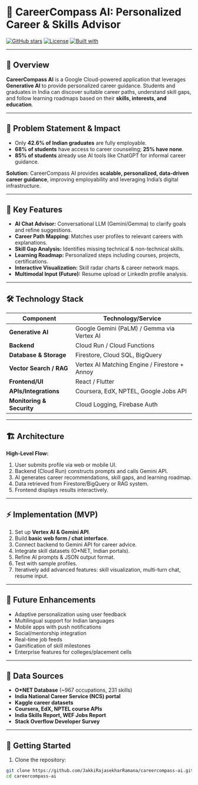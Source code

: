 # 🚀 CareerCompass AI: Personalized Career & Skills Advisor

[![GitHub stars](https://img.shields.io/github/stars/JakkiRajasekharRamana/careercompass-ai?style=social)](https://github.com/JakkiRajasekharRamana/careercompass-ai)
[![License](https://img.shields.io/badge/License-MIT-blue.svg)](LICENSE)
[![Built with](https://img.shields.io/badge/Built%20With-Google%20Cloud-4285F4.svg)](https://cloud.google.com/vertex-ai)

---

## 📖 Overview

**CareerCompass AI** is a Google Cloud-powered application that leverages **Generative AI** to provide personalized career guidance. Students and graduates in India can discover suitable career paths, understand skill gaps, and follow learning roadmaps based on their **skills, interests, and education**.

---

## 🎯 Problem Statement & Impact

- Only **42.6% of Indian graduates** are fully employable.  
- **68% of students** have access to career counseling; **25% have none**.  
- **85% of students** already use AI tools like ChatGPT for informal career guidance.  

**Solution:** CareerCompass AI provides **scalable, personalized, data-driven career guidance**, improving employability and leveraging India’s digital infrastructure.

---

## 🌟 Key Features

- **AI Chat Advisor:** Conversational LLM (Gemini/Gemma) to clarify goals and refine suggestions.  
- **Career Path Mapping:** Matches user profiles to relevant careers with explanations.  
- **Skill Gap Analysis:** Identifies missing technical & non-technical skills.  
- **Learning Roadmap:** Personalized steps including courses, projects, certifications.  
- **Interactive Visualization:** Skill radar charts & career network maps.  
- **Multimodal Input (Future):** Resume upload or LinkedIn profile analysis.

---

## 🛠 Technology Stack

| Component               | Technology/Service                              |
|-------------------------|------------------------------------------------|
| **Generative AI**       | Google Gemini (PaLM) / Gemma via Vertex AI    |
| **Backend**             | Cloud Run / Cloud Functions                   |
| **Database & Storage**  | Firestore, Cloud SQL, BigQuery                 |
| **Vector Search / RAG** | Vertex AI Matching Engine / Firestore + Annoy |
| **Frontend/UI**         | React / Flutter                                |
| **APIs/Integrations**   | Coursera, EdX, NPTEL, Google Jobs API         |
| **Monitoring & Security** | Cloud Logging, Firebase Auth                  |

---

## 🏗 Architecture

**High-Level Flow:**  
1. User submits profile via web or mobile UI.  
2. Backend (Cloud Run) constructs prompts and calls Gemini API.  
3. AI generates career recommendations, skill gaps, and learning roadmap.  
4. Data retrieved from Firestore/BigQuery or RAG system.  
5. Frontend displays results interactively.

---

## ⚡ Implementation (MVP)

1. Set up **Vertex AI & Gemini API**.  
2. Build **basic web form / chat interface**.  
3. Connect backend to Gemini API for career advice.  
4. Integrate skill datasets (O*NET, Indian portals).  
5. Refine AI prompts & JSON output format.  
6. Test with sample profiles.  
7. Iteratively add advanced features: skill visualization, multi-turn chat, resume input.

---

## 🔮 Future Enhancements

- Adaptive personalization using user feedback  
- Multilingual support for Indian languages  
- Mobile apps with push notifications  
- Social/mentorship integration  
- Real-time job feeds  
- Gamification of skill milestones  
- Enterprise features for colleges/placement cells  

---

## 📂 Data Sources

- **O*NET Database** (~967 occupations, 231 skills)  
- **India National Career Service (NCS) portal**  
- **Kaggle career datasets**  
- **Coursera, EdX, NPTEL course APIs**  
- **India Skills Report, WEF Jobs Report**  
- **Stack Overflow Developer Survey**

---

## 🚀 Getting Started

1. Clone the repository:  
```bash
git clone https://github.com/JakkiRajasekharRamana/careercompass-ai.git
cd careercompass-ai
